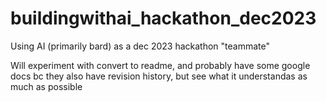 # buildingwithai_hackathon_dec2023
Using AI (primarily bard) as a  dec 2023 hackathon "teammate" 

Will experiment with convert to readme, and probably have some google docs bc they also have revision history, but see what it understandas as much as possible
